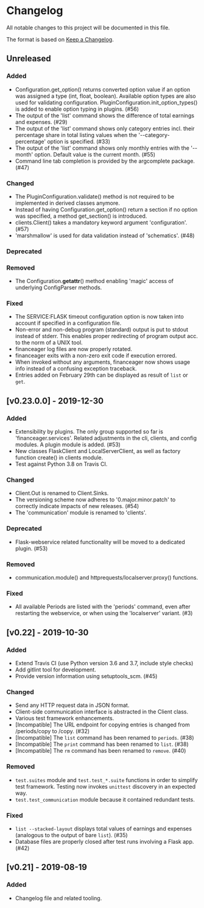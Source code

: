 # Changelog
All notable changes to this project will be documented in this file.

The format is based on [Keep a Changelog](https://keepachangelog.com/en/1.0.0/).

## Unreleased
### Added
- Configuration.get_option() returns converted option value if an option was assigned a type (int, float, boolean). Available option types are also used for validating configuration. PluginConfiguration.init_option_types() is added to enable option typing in plugins. (#56)
- The output of the 'list' command shows the difference of total earnings and expenses. (#29)
- The output of the 'list' command shows only category entries incl. their percentage share in total listing values when the '--category-percentage' option is specified. (#33)
- The output of the 'list' command shows only monthly entries with the '--month' option. Default value is the current month. (#55)
- Command line tab completion is provided by the argcomplete package. (#47)
### Changed
- The PluginConfiguration.validate() method is not required to be implemented in derived classes anymore.
- Instead of having Configuration.get_option() return a section if no option was specified, a method get_section() is introduced.
- clients.Client() takes a mandatory keyword argument 'configuration'. (#57)
- 'marshmallow' is used for data validation instead of 'schematics'. (#48)
### Deprecated
### Removed
- The Configuration.__getattr__() method enabling 'magic' access of underlying ConfigParser methods.
### Fixed
- The SERVICE:FLASK timeout configuration option is now taken into account if specified in a configuration file.
- Non-error and non-debug program (standard) output is put to stdout instead of stderr. This enables proper redirecting of program output acc. to the norm of a UNIX tool.
- financeager log files are now properly rotated.
- financeager exits with a non-zero exit code if execution errored.
- When invoked without any arguments, financeager now shows usage info instead of a confusing exception traceback.
- Entries added on February 29th can be displayed as result of `list` or `get`.

## [v0.23.0.0] - 2019-12-30
### Added
- Extensibility by plugins. The only group supported so far is 'financeager.services'. Related adjustments in the cli, clients, and config modules. A plugin module is added. (#53)
- New classes FlaskClient and LocalServerClient, as well as factory function create() in clients module.
- Test against Python 3.8 on Travis CI.
### Changed
- Client.Out is renamed to Client.Sinks.
- The versioning scheme now adheres to '0.major.minor.patch' to correctly indicate impacts of new releases. (#54)
- The 'communication' module is renamed to 'clients'.
### Deprecated
- Flask-webservice related functionality will be moved to a dedicated plugin. (#53)
### Removed
- communication.module() and httprequests/localserver.proxy() functions.
### Fixed
- All available Periods are listed with the 'periods' command, even after restarting the webservice, or when using the 'localserver' variant. (#3)

## [v0.22] - 2019-10-30
### Added
- Extend Travis CI (use Python version 3.6 and 3.7, include style checks)
- Add gitlint tool for development.
- Provide version information using setuptools_scm. (#45)

### Changed
- Send any HTTP request data in JSON format.
- Client-side communication interface is abstracted in the Client class.
- Various test framework enhancements.
- [Incompatible] The URL endpoint for copying entries is changed from /periods/copy to /copy. (#32)
- [Incompatible] The `list` command has been renamed to `periods`. (#38)
- [Incompatible] The `print` command has been renamed to `list`. (#38)
- [Incompatible] The `rm` command has been renamed to `remove`. (#40)

### Removed
- `test.suites` module and `test.test_*.suite` functions in order to simplify test framework. Testing now invokes `unittest` discovery in an expected way.
- `test.test_communication` module because it contained redundant tests.

### Fixed
- `list --stacked-layout` displays total values of earnings and expenses (analogous to the output of bare `list`). (#35)
- Database files are properly closed after test runs involving a Flask app. (#42)

## [v0.21] - 2019-08-19
### Added
- Changelog file and related tooling.
